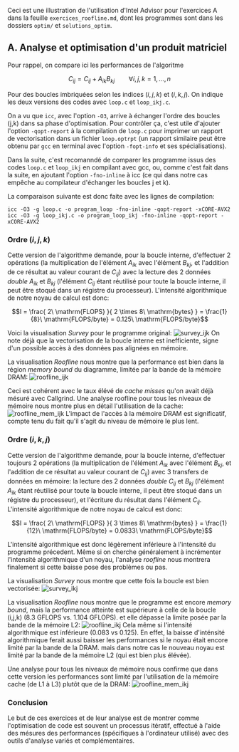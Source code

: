 Ceci est une illustration de l'utilisation d'Intel Advisor pour l'exercices A dans la feuille `exercices_roofline.md`, dont les programmes sont dans les dossiers `optim/` et `solutions_optim`.

## A. Analyse et optimisation d'un produit matriciel
Pour rappel, on compare ici les performances de l'algoritme
```math
C_{ij} = C_{ij} + A_{ik} B_{kj} \qquad \forall i,j,k = 1,\ldots,n
```

Pour des boucles imbriquées selon les indices $`(i,j,k)`$ et $`(i,k,j)`$. On indique les deux versions des codes avec `loop.c` et `loop_ikj.c`.

On a vu que `icc`, avec l'option `-O3`, arrive à échanger l'ordre des boucles (j,k) dans sa phase d'optimisation. Pour contrôler ça, c'est utile d'ajouter l'option `-qopt-report` à la compilation de `loop.c` pour imprimer un rapport de vectorisation dans un fichier `loop.optrpt` (un rapport similaire peut être obtenu par `gcc` en terminal avec l'option `-fopt-info` et ses spécialisations).

Dans la suite, c'est recomanndé de comparer les programme issus des codes `loop.c` et `loop_ikj` en compilant avec gcc, ou, comme c'est fait dans la suite, en ajoutant l'option `-fno-inline` à icc (ce qui dans notre cas empêche au compilateur d'échanger les boucles j et k).

La comparaison suivante est donc faite avec les lignes de compilation:
```
icc -O3 -g loop.c -o program_loop -fno-inline -qopt-report -xCORE-AVX2
icc -O3 -g loop_ikj.c -o program_loop_ikj -fno-inline -qopt-report -xCORE-AVX2
```

### Ordre $`(i,j,k)`$
Cette version de l'algorithme demande, pour la boucle interne, d'effectuer 2 opérations (la multiplication de l'élément $` A_{ik} `$ avec l'élément $` B_{kj} `$, et l'addition de ce résultat au valeur courant de $` C_{ij} `$) avec la lecture des 2 données _double_ $` A_{ik} `$ et $` B_{kj} `$ (l'élément $` C_{ij} `$ étant réutilisé pour toute la boucle interne, il peut être stoqué dans un régistre du processeur). L'intensité algorithmique de notre noyau de calcul est donc:
```math
I = \frac{ 2\ \mathrm{FLOPS} }{ 2 \times 8\ \mathrm{bytes} } = \frac{1}{8}\ \mathrm{FLOPS/byte} = 0.125\ \mathrm{FLOPS/byte}
```

Voici la visualisation _Survey_ pour le programme original:
![survey_ijk](solutions_roofline/images/survey_ijk.png)
On note déjà que la vectorisation de la boucle interne est inefficiente, signe d'un possible accès à des données pas alignées en mémoire.

La visualisation _Roofline_ nous montre que la performance est bien dans la région _memory bound_ du diagramme, limitée par la bande de la mémoire DRAM: ![roofline_ijk](solutions_roofline/images/roofline_ijk.png)

Ceci est cohérent avec le taux élévé de _cache misses_ qu'on avait déjà mésuré avec Callgrind.
Une analyse roofline pour tous les niveaux de mémoire nous montre plus en détail l'utilisation de la cache:
![roofline_mem_ijk](solutions_roofline/images/roofline_mem_ijk.png)
L'impact de l'accès à la mémoire DRAM est significatif, compte tenu du fait qu'il s'agit du niveau de mémoire le plus lent.

### Ordre $`(i,k,j)`$
Cette version de l'algorithme demande, pour la boucle interne, d'effectuer toujours 2 opérations (la multiplication de l'élément $` A_{ik} `$ avec l'élément $` B_{kj} `$, et l'addition de ce résultat au valeur courant de $` C_{ij} `$) avec 3 transfers de données en mémoire: la lecture des 2 données _double_ $` C_{ij} `$ et $` B_{kj} `$ (l'élément $` A_{ik} `$ étant réutilisé pour toute la boucle interne, il peut être stoqué dans un régistre du processeur), et l'écriture du résultat dans l'élément $` C_{ij} `$. L'intensité algorithmique de notre noyau de calcul est donc:
```math
I = \frac{ 2\ \mathrm{FLOPS} }{ 3 \times 8\ \mathrm{bytes} } = \frac{1}{12}\ \mathrm{FLOPS/byte} = 0.0833\ \mathrm{FLOPS/byte}
```
L'intensité algorithmique est donc légèrement inférieure à l'intensité du programme précedent. Même si on cherche généralement à incrémenter l'intensité algorithmique d'un noyau, l'analyse _roofline_ nous montrera finalement si cette baisse pose des problèmes ou pas.

La visualisation _Survey_ nous montre que cette fois la boucle est bien vectorisée:
![survey_ikj](solutions_roofline/images/survey_ikj.png)

La visualisation _Roofline_ nous montre que le programme est encore _memory bound_, mais la performance atteinte est supérieure à celle de la boucle (i,j,k) (8.3 GFLOPS vs. 1.104 GFLOPS). et elle dépasse la limite posée par la bande de la mémoire L2:
![roofline_ikj](solutions_roofline/images/roofline_ikj.png)
Cela même si l'intensité algorithmique est inférieure (0.083 vs 0.125). En effet, la baisse d'inténsité algorithmique ferait aussi baisser les performances si le noyau était encore limité par la bande de la DRAM. mais dans notre cas le nouveau noyau est limité par la bande de la mémoire L2 (qui est bien plus élévée).

Une analyse pour tous les niveaux de mémoire nous confirme que dans cette version les performances sont limité par l'utilisation de la mémoire cache (de L1 à L3) plutôt que de la DRAM:
![roofline_mem_ikj](solutions_roofline/images/roofline_mem_ikj.png)

### Conclusion
Le but de ces exercices et de leur analyse est de montrer comme l'optimisation de code est souvent un processus itératif, effectué à l'aide des mésures des performances (spécifiques à l'ordinateur utilisé) avec des outils d'analyse variés et complémentaires.
